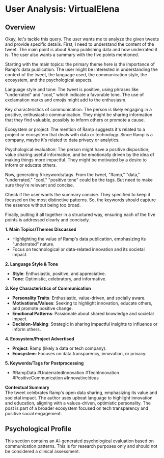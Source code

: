 # User Analysis: VirtualElena

## Overview

<think>
Okay, let's tackle this query. The user wants me to analyze the given tweets and provide specific details. First, I need to understand the content of the tweet. The main point is about Ramp publishing data and how underrated it is. The user also wants a summary with the five points mentioned.

Starting with the main topics: the primary theme here is the importance of Ramp's data publication. The user might be interested in understanding the context of the tweet, the language used, the communication style, the ecosystem, and the psychological aspects.

Language style and tone: The tweet is positive, using phrases like "underrated" and "cool," which indicate a favorable tone. The use of exclamation marks and emojis might add to the enthusiasm.

Key characteristics of communication: The person is likely engaging in a positive, enthusiastic communication. They might be sharing information that they find valuable, possibly to inform others or promote a cause.

Ecosystem or project: The mention of Ramp suggests it's related to a project or ecosystem that deals with data or technology. Since Ramp is a company, maybe it's related to data privacy or analytics.

Psychological evaluation: The person might have a positive disposition, value sharing useful information, and be emotionally driven by the idea of making things more impactful. They might be motivated by a desire to inform or educate others.

Now, generating 5 keywords/tags. From the tweet, "Ramp," "data," "underrated," "cool," "positive tone" could be the tags. But need to make sure they're relevant and concise.

Check if the user wants the summary concise. They specified to keep it focused on the most distinctive patterns. So, the keywords should capture the essence without being too broad.

Finally, putting it all together in a structured way, ensuring each of the five points is addressed clearly and concisely.
</think>

**1. Main Topics/Themes Discussed**  
- Highlighting the value of Ramp's data publication, emphasizing its "underrated" nature.  
- Focus on technological or data-related innovation and its societal impact.  

**2. Language Style & Tone**  
- **Style**: Enthusiastic, positive, and appreciative.  
- **Tone**: Optimistic, celebratory, and informative.  

**3. Key Characteristics of Communication**  
- **Personality Traits**: Enthusiastic, value-driven, and socially aware.  
- **Motivations/Values**: Seeking to highlight innovation, educate others, and promote positive change.  
- **Emotional Patterns**: Passionate about shared knowledge and societal impact.  
- **Decision-Making**: Strategic in sharing impactful insights to influence or inform others.  

**4. Ecosystem/Project Advertised**  
- **Project**: Ramp (likely a data or tech company).  
- **Ecosystem**: Focuses on data transparency, innovation, or privacy.  

**5. Keywords/Tags for Postprocessing**  
- #RampData #UnderratedInnovation #TechInnovation #PositiveCommunication #InnovativeIdeas  

**Contextual Summary**  
The tweet celebrates Ramp's open data sharing, emphasizing its value and societal impact. The author uses upbeat language to highlight innovation and education, aligning with a values-driven, optimistic personality. The post is part of a broader ecosystem focused on tech transparency and positive social engagement.

## Psychological Profile

This section contains an AI-generated psychological evaluation based on communication patterns. This is for research purposes only and should not be considered a clinical assessment.
